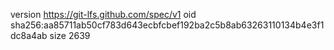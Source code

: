 version https://git-lfs.github.com/spec/v1
oid sha256:aa85711ab50cf783d643ecbfcbef192ba2c5b8ab63263110134b4e3f1dc8a4ab
size 2639
